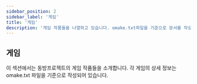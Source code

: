 ```yaml
---
sidebar_position: 2
sidebar_label: '게임'
title: '게임'
description: '게임 작품들을 나열하고 있습니다. omake.txt파일을 기준으로 문서를 작성하고 있습니다.'
---
```


## 게임

이 섹션에서는 동방프로젝트의 게임 작품들을 소개합니다. 각 게임의 상세 정보는 omake.txt 파일을 기준으로 작성되어 있습니다.
